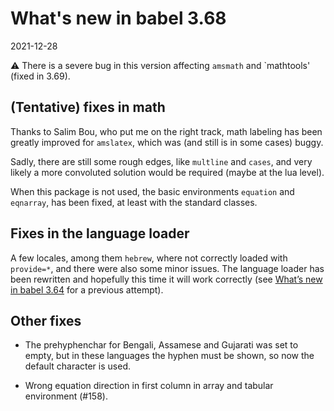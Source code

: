 # What's new in babel 3.68

2021-12-28

⚠ There is a severe bug in this version affecting `amsmath` and
`mathtools' (fixed in 3.69).

## (Tentative) fixes in math

Thanks to Salim Bou, who put me on the right track, math labeling
has been greatly improved for `amslatex`, which was (and still is in
some cases) buggy.

Sadly, there are still some rough edges, like `multline` and `cases`,
and very likely a more convoluted solution would be required (maybe at
the lua level).

When this package is not used, the basic environments `equation` and
`eqnarray`, has been fixed, at least with the standard classes.

## Fixes in the language loader

A few locales, among them `hebrew`, where not correctly loaded with
`provide=*`, and there were also some minor issues. The language loader
has been rewritten and hopefully this time it will work correctly (see
[What’s new in babel
3.64](https://latex3.github.io/babel/news/whats-new-in-babel-3.64.html#other-changes)
for a previous attempt).

## Other fixes

* The prehyphenchar for Bengali, Assamese and Gujarati was set to
  empty, but in these languages the hyphen must be shown, so now the
  default character is used.

* Wrong equation direction in first column in array and tabular
environment (#158).










